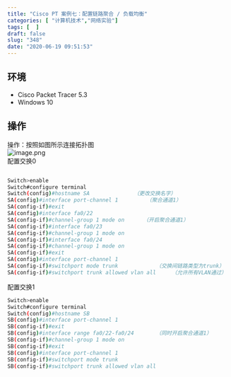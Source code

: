 ```yaml
---
title: "Cisco PT 案例七：配置链路聚合 / 负载均衡"
categories: [ "计算机技术","网络实验"]
tags: [  ]
draft: false
slug: "348"
date: "2020-06-19 09:51:53"
---
```


<a name=DAUUT></a>
## 环境
- Cisco Packet Tracer 5.3
- Windows 10
<a name=4z7HD></a>
## 操作
操作：按照如图所示连接拓扑图<br />![image.png](https://cdn.nlark.com/yuque/0/2020/png/376635/1592216083944-9a513158-ac75-466e-9fec-bd7b3d68e6ef.png#align=left&display=inline&height=245&margin=%5Bobject%20Object%5D&name=image.png&originHeight=245&originWidth=401&size=12879&status=done&style=none&width=401)<br />配置交换0
```bash

Switch>enable
Switch#configure terminal
Switch(config)#hostname SA              （更改交换名字）
SA(config)#interface port-channel 1         （聚合通道1）
SA(config-if)#exit
SA(config)#interface fa0/22
SA(config-if)#channel-group 1 mode on      （开启聚合通道1）
SA(config-if)#interface fa0/23
SA(config-if)#channel-group 1 mode on
SA(config-if)#interface fa0/24
SA(config-if)#channel-group 1 mode on
SA(config-if)#exit
SA(config)#interface port-channel 1
SA(config-if)#switchport mode trunk            （交换间链路类型为trunk）
SA(config-if)#switchport trunk allowed vlan all     （允许所有VLAN通过）
```
配置交换1
```bash
Switch>enable
Switch#configure terminal
Switch(config)#hostname SB
SB(config)#interface port-channel 1
SB(config-if)#exit
SB(config)#interface range fa0/22-fa0/24       （同时开启聚合通道1）
SB(config-if)#channel-group 1 mode on
SB(config-if)#exit
SB(config)#interface port-channel 1
SB(config-if)#switchport mode trunk
SB(config-if)#switchport trunk allowed vlan all
```
